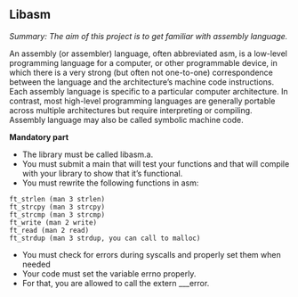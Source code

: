 ## Libasm

*Summary: The aim of this project is to get familiar with assembly language.*

An assembly (or assembler) language, often abbreviated asm, is a low-level programming
language for a computer, or other programmable device, in which there is a very strong
(but often not one-to-one) correspondence between the language and the architecture’s
machine code instructions. Each assembly language is specific to a particular computer
architecture. In contrast, most high-level programming languages are generally portable
across multiple architectures but require interpreting or compiling. Assembly language
may also be called symbolic machine code.

**Mandatory part**

* The library must be called libasm.a.
* You must submit a main that will test your functions and that will compile with your library to show that it’s functional.
* You must rewrite the following functions in asm:

```
ft_strlen (man 3 strlen)
ft_strcpy (man 3 strcpy)
ft_strcmp (man 3 strcmp)
ft_write (man 2 write)
ft_read (man 2 read)
ft_strdup (man 3 strdup, you can call to malloc)
```

* You must check for errors during syscalls and properly set them when needed
* Your code must set the variable errno properly.
* For that, you are allowed to call the extern ___error.